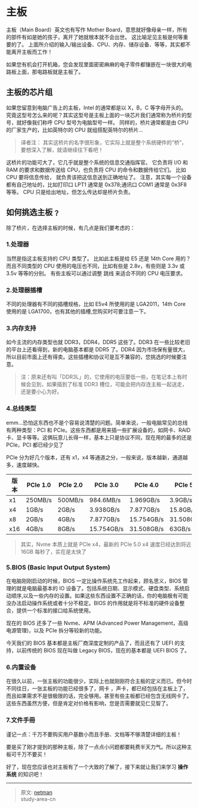 # 主板

主板（Main Board）英文也有写作 Mother Board，意思就好像母亲一样，所有的部件有如是她的孩子，离开了她就根本就不会出世。 这比喻足见主板是何等重要的了。 上面所介绍的输入/输出设备、CPU、内存、储存设备、等等，其实都不能离开主板而工作！

如果您有机会打开机箱，您会发现里面密密麻麻的电子零件都镶嵌在一块很大的电路板上面，那电路板就是主板了。

## 主板的芯片组

如果您留意到电脑广告上的主板，Intel 的通常都是以 X，B，C 等字母开头的。 究竟这型号怎么来的呢？其实这型号是主板上面的一块芯片我们通常称为桥片的型号，就好像我们称呼 CPU 型号为电脑型号一样。 同样的，桥片通常都是由 CPU 的厂家生产的，比如英特尔的 CPU 就组搭配英特尔的桥片...

> 译者注：
> 其实这桥片的名字很形象，它实际上就是整个系统硬件的“桥”，要想深入了解，就请继续往下看吧！

这桥片的功能可大了，它几乎就是整个系统的信息交通指挥官。 它负责将 I/O 和 RAM 的要求和数据传送给 CPU，也负责将 CPU 的命令和数据传给它们。 比如 CPU 要将信息传给， 就负责该把这信息送到正确地址了。 注意，其实每一个设备都有自己地址的，比如打印口 LPT1 通常是 0x378;通讯口 COM1 通常是 0x3F8 等等。 CPU 只是给出地址，但怎么传达却是桥片负责。

## 如何挑选主板﹖

除了桥片，在选择主板的时候，有几点是我们要考虑的：

### 1.处理器

当然是指这主板支持的 CPU 类型了。 比如此主板是给 E5 还是 14th Core 用的？而且不同类型的 CPU 使用的电压也不同，比如有些是 2.8v，有些则是 3.3v 或 3.5v 等等的分别。 有些主板可以通过调整 跳线 来适合不同的 CPU 电压要求。

### 2.处理器插槽

不同的处理器有不同的插槽规格，比如 E5v4 所使用的是 LGA2011，14th Core 使用的是 LGA1700，也有其他的插槽,您购买时可要注意一下。

### 3.内存支持

如今主流的内存类型也就 DDR3，DDR4，DDR5 这些了。DDR3 在一些比较老旧的平台上还看得到，新的电脑基本都是 DDR5 了。DDR4 因为市场保有量很大，所以目前市面上还有得卖。这些插槽和协议可是互不兼容的，您挑选的时候要注意。

> 注：原来还有叫「DDR3L」的，它使用的电压要低一些，在笔记本上有时候会见到，如果插到了标准 DDR3 槽位，可能会把内存连主板一起送走，还是要小心为好。

### 4.总线类型

emm...恐怕这东西也不是个容易说清楚的问题。简单来说，一般电脑常见的总线有两种类型：PCI 和 PCIe。这些东西都是用来插一些扩展设备的，如网卡、RAID 卡、显卡等等。这俩玩意儿长得一样，基本上只是协议不同，现在用的最多的还是 PCIe，PCI 都已经少见了

PCIe 分为好几个版本，还有 x1，x4 等通道之分，一般来说，版本越新，通道越多，速度越快。

| 版本 | PCIe 1.0 | PCIe 2.0 | PCIe 3.0   | PCIe 4.0   | PCIe 5.0   |
| ---- | -------- | -------- | ---------- | ---------- | ---------- |
| x1   | 250MB/s  | 500MB/s  | 984.6MB/s  | 1.969GB/s  | 3.9GB/s    |
| x4   | 1GB/s    | 2GB/s    | 3.938GB/s  | 7.877GB/s  | 15.8GB/s   |
| x8   | 2GB/s    | 4GB/s    | 7.877GB/s  | 15.754GB/s | 31.508GB/s |
| x16  | 4GB/s    | 8GB/s    | 15.754GB/s | 31.508GB/s | 63GB/s     |

> 其实，Nvme 本质上就是 PCIe x4，最新的 PCIe 5.0 x4 速度已经达到将近 16GB 每秒了，实在是太快了

### 5.BIOS (Basic Input Output System)

在电脑刚刚启动的时候，BIOS 一定比操作系统先工作起来，顾名思义，BIOS 管理的就是电脑最基本的 IO 设备了。包括系统日期、显示模式、硬盘类型、系统启动顺序,以及一些内存的设置。如果这些东西设置不正确的话，你的电脑极有可能没办法启动操作系统或者十分不稳定。BIOS 的作用就是将不标准的硬件设备整合，提供一个标准的接口给系统使用。

现在的 BIOS 还多了一些 Nvme、APM (Advanced Power Management，高级电源管理)，以及 PCIe 拆分等较新的功能。

今天我们的 BIOS 基本都是主板厂商深度定制的产品了，而且还有了 UEFI 的支持，以前传统的 BIOS 现在叫做 Legacy BIOS，现在的基本都是 UEFI BIOS 了。

### 6.内置设备

在很久以前，一张主板的功能很少，实际上也就刚刚符合主板的定义而已。但今时不同往日，一张主板的功能已经很多了，网卡 ，声卡，都已经包括在主板上了，而且如果需求不是很极限的话，完全够用。甚至有些主板都已经包含无线网卡了。这些东西虽然方便，但是肯定对价格有影响，您是否需要就见仁见智了。

### 7.文件手冊

谨记一点：千万不要购买用户基数小而且手册、文档等不够清楚详细的主板！

要是买了刚才提到的那种主板，除了一点点小问题都要耗费半天力气。所以这种主板可千万不要买！

好了，现在您应该也对主板有了一个大致的了解了，接下来就让我们来学习 **操作系统** 的知识吧！

---

> 原文: [netman](http://www.study-area.org/compu/compu_mb.htm)</br>
> study-area-cn
